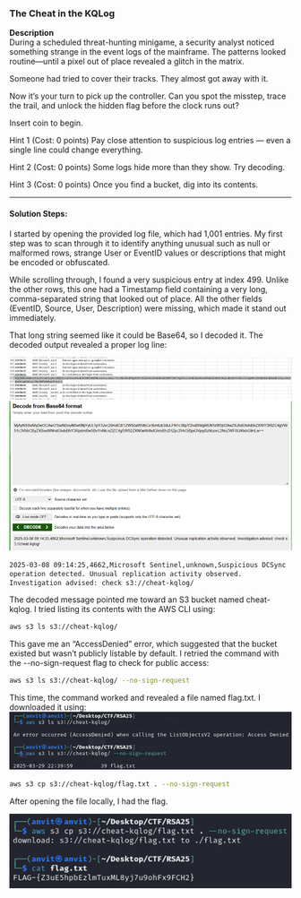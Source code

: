 ### The Cheat in the KQLog

**Description**  
During a scheduled threat-hunting minigame, a security analyst noticed something strange in the event logs of the mainframe. The patterns looked routine—until a pixel out of place revealed a glitch in the matrix.

Someone had tried to cover their tracks. They almost got away with it.

Now it’s your turn to pick up the controller. Can you spot the misstep, trace the trail, and unlock the hidden flag before the clock runs out?

Insert coin to begin.

Hint 1 (Cost: 0 points)
Pay close attention to suspicious log entries — even a single line could change everything.

Hint 2 (Cost: 0 points)
Some logs hide more than they show. Try decoding.

Hint 3 (Cost: 0 points)
Once you find a bucket, dig into its contents.

---

#### **Solution Steps:**

I started by opening the provided log file, which had 1,001 entries. My first step was to scan through it to identify anything unusual such as null or malformed rows, strange User or EventID values or descriptions that might be encoded or obfuscated.

While scrolling through, I found a very suspicious entry at index 499. Unlike the other rows, this one had a Timestamp field containing a very long, comma-separated string that looked out of place. All the other fields (EventID, Source, User, Description) were missing, which made it stand out immediately.

That long string seemed like it could be Base64, so I decoded it. The decoded output revealed a proper log line:

![alt text](files/image.png)
![alt text](files/image-1.png)

```
2025-03-08 09:14:25,4662,Microsoft Sentinel,unknown,Suspicious DCSync operation detected. Unusual replication activity observed. Investigation advised: check s3://cheat-kqlog/
```

The decoded message pointed me toward an S3 bucket named cheat-kqlog. I tried listing its contents with the AWS CLI using:

```bash
aws s3 ls s3://cheat-kqlog/
```

This gave me an “AccessDenied” error, which suggested that the bucket existed but wasn’t publicly listable by default. I retried the command with the --no-sign-request flag to check for public access:

```bash
aws s3 ls s3://cheat-kqlog/ --no-sign-request
```

This time, the command worked and revealed a file named flag.txt. I downloaded it using:
![alt text](files/image-2.png)

```bash
aws s3 cp s3://cheat-kqlog/flag.txt . --no-sign-request
```

After opening the file locally, I had the flag.

![alt text](files/image-3.png)


